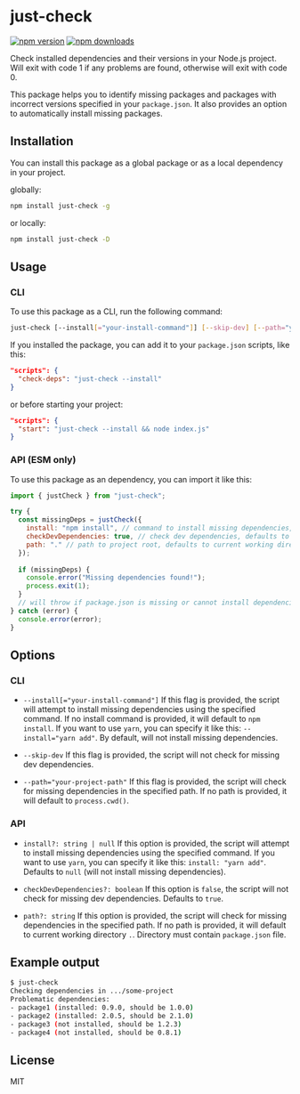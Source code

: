 # just-check

[![npm version](https://img.shields.io/npm/v/vue3-track.svg)](https://www.npmjs.com/package/just-check)
[![npm downloads](https://img.shields.io/npm/dw/vue3-track)](https://www.npmjs.com/package/just-check)

Check installed dependencies and their versions in your Node.js project. Will exit with code 1 if any problems are found, otherwise will exit with code 0.

This package helps you to identify missing packages and packages with incorrect versions specified in your `package.json`. It also provides an option to automatically install missing packages.

## Installation

You can install this package as a global package or as a local dependency in your project.

globally:
```bash
npm install just-check -g
```

or locally:

```bash
npm install just-check -D
```

## Usage

### CLI

To use this package as a CLI, run the following command:

```bash
just-check [--install[="your-install-command"]] [--skip-dev] [--path="your-project-path"]
```

If you installed the package, you can add it to your `package.json` scripts, like this:

```json
"scripts": {
  "check-deps": "just-check --install"
}
```

or before starting your project:

```json
"scripts": {
  "start": "just-check --install && node index.js"
}
```

### API (ESM only)

To use this package as an dependency, you can import it like this:

```js
import { justCheck } from "just-check";

try {
  const missingDeps = justCheck({
    install: "npm install", // command to install missing dependencies, defaults to `null`(no install)
    checkDevDependencies: true, // check dev dependencies, defaults to true
    path: "." // path to project root, defaults to current working directory
  });
  
  if (missingDeps) {
    console.error("Missing dependencies found!");
    process.exit(1);
  }
  // will throw if package.json is missing or cannot install dependencies
} catch (error) {
  console.error(error);
}
```

## Options

### CLI

- `--install[="your-install-command"]` If this flag is provided, the script will attempt to install missing dependencies using the specified command. If no install command is provided, it will default to `npm install`. If you want to use `yarn`, you can specify it like this: `--install="yarn add"`. By default, will not install missing dependencies.


- `--skip-dev` If this flag is provided, the script will not check for missing dev dependencies.


- `--path="your-project-path"` If this flag is provided, the script will check for missing dependencies in the specified path. If no path is provided, it will default to `process.cwd()`.

### API
- `install?: string | null` If this option is provided, the script will attempt to install missing dependencies using the specified command. If you want to use `yarn`, you can specify it like this: `install: "yarn add"`. Defaults to `null` (will not install missing dependencies).


- `checkDevDependencies?: boolean` If this option is `false`, the script will not check for missing dev dependencies. Defaults to `true`.


- `path?: string` If this option is provided, the script will check for missing dependencies in the specified path. If no path is provided, it will default to current working directory `.`. Directory must contain `package.json` file.

## Example output

```bash
$ just-check
Checking dependencies in .../some-project
Problematic dependencies:
- package1 (installed: 0.9.0, should be 1.0.0)
- package2 (installed: 2.0.5, should be 2.1.0)
- package3 (not installed, should be 1.2.3)
- package4 (not installed, should be 0.8.1)
```

## License

MIT
